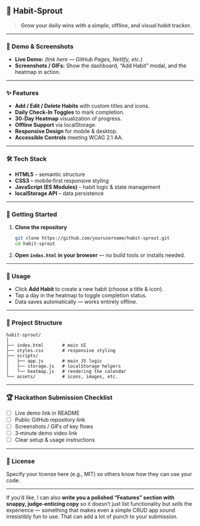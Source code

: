 ## 🌱 Habit‑Sprout

> **Grow your daily wins with a simple, offline, and visual habit tracker.**

---

### 📸 Demo & Screenshots
- **Live Demo:** *(link here — GitHub Pages, Netlify, etc.)*  
- **Screenshots / GIFs:** Show the dashboard, “Add Habit” modal, and the heatmap in action.

---

### ✨ Features
- **Add / Edit / Delete Habits** with custom titles and icons.
- **Daily Check‑In Toggles** to mark completion.
- **30‑Day Heatmap** visualization of progress.
- **Offline Support** via localStorage.
- **Responsive Design** for mobile & desktop.
- **Accessible Controls** meeting WCAG 2.1 AA.

---

### 🛠 Tech Stack
- **HTML5** – semantic structure  
- **CSS3** – mobile‑first responsive styling  
- **JavaScript (ES Modules)** – habit logic & state management  
- **localStorage API** – data persistence  

---

### 🚀 Getting Started
1. **Clone the repository**  
   ```bash
   git clone https://github.com/yourusername/habit-sprout.git
   cd habit-sprout
   ```
2. **Open `index.html` in your browser** — no build tools or installs needed.

---

### 📖 Usage
- Click **Add Habit** to create a new habit (choose a title & icon).
- Tap a day in the heatmap to toggle completion status.
- Data saves automatically — works entirely offline.

---

### 📂 Project Structure
```
habit-sprout/
│
├── index.html       # main UI
├── styles.css       # responsive styling
├── scripts/
│   ├── app.js       # main JS logic
│   ├── storage.js   # localStorage helpers
│   └── heatmap.js   # rendering the calendar
└── assets/          # icons, images, etc.
```

---

### 🏆 Hackathon Submission Checklist
- [ ] Live demo link in README  
- [ ] Public GitHub repository link  
- [ ] Screenshots / GIFs of key flows  
- [ ] 3‑minute demo video link  
- [ ] Clear setup & usage instructions  

---

### 📜 License
Specify your license here (e.g., MIT) so others know how they can use your code.

---

If you’d like, I can also **write you a polished “Features” section with snappy, judge‑enticing copy** so it doesn’t just list functionality but *sells* the experience — something that makes even a simple CRUD app sound irresistibly fun to use. That can add a lot of punch to your submission.

